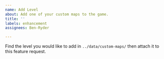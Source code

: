 ```yaml
---
name: Add Level
about: Add one of your custom maps to the game.
title: ''
labels: enhancement
assignees: Ben-Ryder

---
```


Find the level you would like to add in `../data/custom-maps/` then attach it to this feature request.

